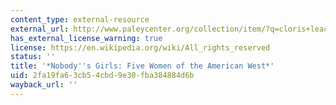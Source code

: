 ```yaml
---
content_type: external-resource
external_url: http://www.paleycenter.org/collection/item/?q=cloris+leachman&p=4&item=T:38440
has_external_license_warning: true
license: https://en.wikipedia.org/wiki/All_rights_reserved
status: ''
title: '*Nobody''s Girls: Five Women of the American West*'
uid: 2fa19fa6-3cb5-4cbd-9e30-fba384884d6b
wayback_url: ''
---
```

